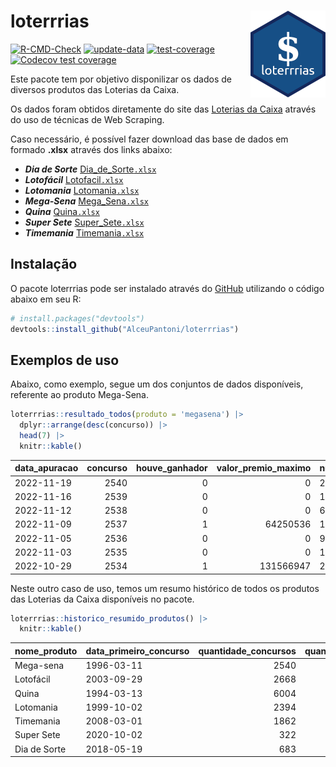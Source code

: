 
<!-- README.md is generated from README.Rmd. Please edit that file -->

# loterrrias <img src="man/figures/logo.png" align="right" height="139" />

<!-- badges: start -->

[![R-CMD-Check](https://github.com/AlceuPantoni/loterrrias/actions/workflows/R-CMD-check.yaml/badge.svg?branch=main)](https://github.com/AlceuPantoni/loterrrias/actions/workflows/R-CMD-check.yaml)
[![update-data](https://github.com/AlceuPantoni/loterrrias/actions/workflows/update-data.yaml/badge.svg)](https://github.com/AlceuPantoni/loterrrias/actions/workflows/update-data.yaml)
[![test-coverage](https://github.com/AlceuPantoni/loterrrias/actions/workflows/test-coverage.yaml/badge.svg?branch=main)](https://github.com/AlceuPantoni/loterrrias/actions/workflows/test-coverage.yaml)
[![Codecov test
coverage](https://codecov.io/gh/AlceuPantoni/loterrrias/branch/main/graph/badge.svg)](https://codecov.io/gh/AlceuPantoni/loterrrias?branch=main)
<!-- badges: end -->

Este pacote tem por objetivo disponilizar os dados de diversos produtos
das Loterias da Caixa.

Os dados foram obtidos diretamente do site das [Loterias da
Caixa](https://loterias.caixa.gov.br/Paginas/default.aspx) através do
uso de técnicas de Web Scraping.

Caso necessário, é possível fazer download das base de dados em formado
**.xlsx** através dos links abaixo:

  - ***Dia de Sorte***
    [Dia\_de\_Sorte`.xlsx`](https://raw.githubusercontent.com/AlceuPantoni/loterrrias/main/data-raw/resultados_diadesorte.xlsx)
  - ***Lotofácil***
    [Lotofacil`.xlsx`](https://raw.githubusercontent.com/AlceuPantoni/loterrrias/main/data-raw/resultados_lotofacil.xlsx)
  - ***Lotomania***
    [Lotomania`.xlsx`](https://raw.githubusercontent.com/AlceuPantoni/loterrrias/main/data-raw/resultados_lotomania.xlsx)
  - ***Mega-Sena***
    [Mega\_Sena`.xlsx`](https://raw.githubusercontent.com/AlceuPantoni/loterrrias/main/data-raw/resultados_megasena.xlsx)
  - ***Quina***
    [Quina`.xlsx`](https://raw.githubusercontent.com/AlceuPantoni/loterrrias/main/data-raw/resultados_quina.xlsx)
  - ***Super Sete***
    [Super\_Sete`.xlsx`](https://raw.githubusercontent.com/AlceuPantoni/loterrrias/main/data-raw/resultados_supersete.xlsx)
  - ***Timemania***
    [Timemania`.xlsx`](https://raw.githubusercontent.com/AlceuPantoni/loterrrias/main/data-raw/resultados_timemania.xlsx)

## Instalação

O pacote loterrrias pode ser instalado através do
[GitHub](https://github.com/) utilizando o código abaixo em seu R:

``` r
# install.packages("devtools")
devtools::install_github("AlceuPantoni/loterrrias")
```

## Exemplos de uso

Abaixo, como exemplo, segue um dos conjuntos de dados disponíveis,
referente ao produto Mega-Sena.

``` r
loterrrias::resultado_todos(produto = 'megasena') |> 
  dplyr::arrange(desc(concurso)) |> 
  head(7) |> 
  knitr::kable()
```

| data\_apuracao | concurso | houve\_ganhador | valor\_premio\_maximo | numeros\_sorteados | num\_1 | num\_2 | num\_3 | num\_4 | num\_5 | num\_6 |
| :------------- | -------: | --------------: | --------------------: | :----------------- | -----: | -----: | -----: | -----: | -----: | -----: |
| 2022-11-19     |     2540 |               0 |                     0 | 2;8;28;34;41;49    |      2 |      8 |     28 |     34 |     41 |     49 |
| 2022-11-16     |     2539 |               0 |                     0 | 1;23;32;33;36;59   |      1 |     23 |     32 |     33 |     36 |     59 |
| 2022-11-12     |     2538 |               0 |                     0 | 6;15;19;20;33;52   |      6 |     15 |     19 |     20 |     33 |     52 |
| 2022-11-09     |     2537 |               1 |              64250536 | 12;24;26;31;37;48  |     12 |     24 |     26 |     31 |     37 |     48 |
| 2022-11-05     |     2536 |               0 |                     0 | 9;22;27;30;33;45   |      9 |     22 |     27 |     30 |     33 |     45 |
| 2022-11-03     |     2535 |               0 |                     0 | 1;3;24;37;51;56    |      1 |      3 |     24 |     37 |     51 |     56 |
| 2022-10-29     |     2534 |               1 |             131566947 | 28;36;39;44;56;60  |     28 |     36 |     39 |     44 |     56 |     60 |

Neste outro caso de uso, temos um resumo histórico de todos os produtos
das Loterias da Caixa disponíveis no pacote.

``` r
loterrrias::historico_resumido_produtos() |> 
  knitr::kable()
```

| nome\_produto | data\_primeiro\_concurso | quantidade\_concursos | quantidade\_concursos\_com\_ganhador | percentual\_com\_ganhador | media\_premiacao | maior\_premio | menor\_premio | total\_dezenas\_sorteadas | numero\_mais\_sorteado | numero\_menos\_sorteado |
| :------------ | :----------------------- | --------------------: | -----------------------------------: | ------------------------: | ---------------: | ------------: | ------------: | ------------------------: | ---------------------: | ----------------------: |
| Mega-sena     | 1996-03-11               |                  2540 |                                  578 |                      0.23 |       22947758.2 |     289420865 |     348732.75 |                     15240 |                     53 |                      26 |
| Lotofácil     | 2003-09-29               |                  2668 |                                 2401 |                      0.90 |         891333.5 |       8227507 |      10712.22 |                     40020 |                     20 |                       8 |
| Quina         | 1994-03-13               |                  6004 |                                 2477 |                      0.41 |        3243766.4 |     579215957 |      14230.37 |                     30020 |                      4 |                      47 |
| Lotomania     | 1999-10-02               |                  2394 |                                  648 |                      0.27 |        2249490.5 |      37261930 |     109348.66 |                     47880 |                     47 |                      96 |
| Timemania     | 2008-03-01               |                  1862 |                                   68 |                      0.04 |       27234282.4 |     818652938 |     164711.44 |                     13034 |                     20 |                      53 |
| Super Sete    | 2020-10-02               |                   322 |                                   18 |                      0.06 |        2458611.5 |       7786503 |     124747.77 |                      2254 |                      9 |                       1 |
| Dia de Sorte  | 2018-05-19               |                   683 |                                  239 |                      0.35 |         798571.9 |       3770060 |      59101.35 |                      4781 |                     10 |                       1 |
